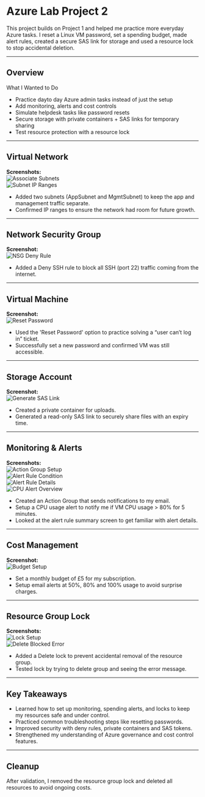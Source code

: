 # Azure Lab Project 2  

This project builds on Project 1 and helped me practice more everyday Azure tasks. I reset a Linux VM password, set a spending budget, made alert rules, created a secure SAS link for storage and used a resource lock to stop accidental deletion.

---

## Overview  

What I Wanted to Do
- Practice dayto day Azure admin tasks instead of just the setup  
- Add monitoring, alerts and cost controls  
- Simulate helpdesk tasks like password resets  
- Secure storage with private containers + SAS links for temporary sharing 
- Test resource protection with a resource lock

---

## Virtual Network  

**Screenshots:**  
![Associate Subnets](./Azure%20-%20Project%202/Azure%20-%20Virtual%20Network/vnet-associate-subnets.png)  
![Subnet IP Ranges](./Azure%20-%20Project%202/Azure%20-%20Virtual%20Network/vnet-subnet-ip-ranges.png)  

- Added two subnets (AppSubnet and MgmtSubnet) to keep the app and management traffic separate.  
- Confirmed IP ranges to ensure the network had room for future growth.  

---

## Network Security Group  

**Screenshot:**  
![NSG Deny Rule](./Azure%20-%20Project%202/Azure%20-%20Network%20Security%20Group/nsg-deny-ssh-rule.png)

- Added a Deny SSH rule to block all SSH (port 22) traffic coming from the internet.

---

## Virtual Machine  

**Screenshot:**  
![Reset Password](./Azure%20-%20Project%202/Azure%20-%20Virtual%20Machine/vm-reset-password.png)

- Used the 'Reset Password' option to practice solving a “user can’t log in” ticket.  
- Successfully set a new password and confirmed VM was still accessible.

---

## Storage Account  

**Screenshot:**  
![Generate SAS Link](./Azure%20-%20Project%202/Azure%20-%20Storage%20Account/storage-generate-sas-link.png)

- Created a private container for uploads.  
- Generated a read-only SAS link to securely share files with an expiry time. 

---

## Monitoring & Alerts  

**Screenshots:**  
![Action Group Setup](./Azure%20-%20Project%202/Azure%20-%20Monitoring/action-group-email-alerts-overview.png)  
![Alert Rule Condition](./Azure%20-%20Project%202/Azure%20-%20Monitoring/alert-rule-condition.png)  
![Alert Rule Details](./Azure%20-%20Project%202/Azure%20-%20Monitoring/alert-rule-details.png)  
![CPU Alert Overview](./Azure%20-%20Project%202/Azure%20-%20Monitoring/alert-rule-percentage-cpu-overview.png)

- Created an Action Group that sends notifications to my email.  
- Setup a CPU usage alert to notify me if VM CPU usage > 80% for 5 minutes.  
- Looked at the alert rule summary screen to get familiar with alert details.

---

## Cost Management  

**Screenshot:**  
![Budget Setup](./Azure%20-%20Project%202/Azure%20-%20Cost%20Management/cost-budget-setup.png)

- Set a monthly budget of £5 for my subscription.  
- Setup email alerts at 50%, 80% and 100% usage to avoid surprise charges.

---

## Resource Group Lock  

**Screenshots:**  
![Lock Setup](./Azure%20-%20Project%202/Azure%20-%20Resource%20Group/resource-lock-setup.png)  
![Delete Blocked Error](./Azure%20-%20Project%202/Azure%20-%20Resource%20Group/rg-delete-error.png)  

- Added a Delete lock to prevent accidental removal of the resource group.  
- Tested lock by trying to delete group and seeing the error message.

---

## Key Takeaways  

- Learned how to set up monitoring, spending alerts, and locks to keep my resources safe and under control.  
- Practiced common troubleshooting steps like resetting passwords.  
- Improved security with deny rules, private containers and SAS tokens.  
- Strengthened my understanding of Azure governance and cost control features.  

---

## Cleanup  

After validation, I removed the resource group lock and deleted all resources to avoid ongoing costs.  
